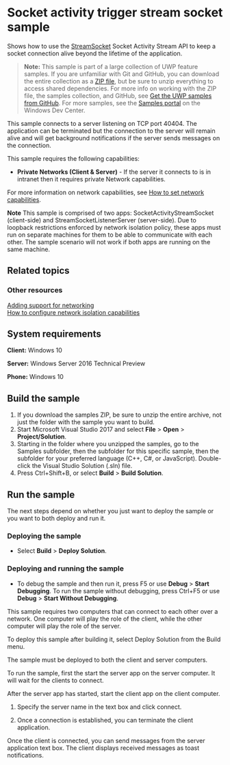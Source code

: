<!---
  category: NetworkingAndWebServices 
  samplefwlink: http://go.microsoft.com/fwlink/p/?LinkId=620606
--->

# Socket activity trigger stream socket sample

Shows how to use the [StreamSocket](https://msdn.microsoft.com/library/windows/apps/windows.networking.sockets.streamsocket.aspx) Socket Activity Stream API 
to keep a socket connection alive beyond the lifetime of the application.

> **Note:** This sample is part of a large collection of UWP feature samples. 
> If you are unfamiliar with Git and GitHub, you can download the entire collection as a 
> [ZIP file](https://github.com/Microsoft/Windows-universal-samples/archive/master.zip), but be 
> sure to unzip everything to access shared dependencies. For more info on working with the ZIP file, 
> the samples collection, and GitHub, see [Get the UWP samples from GitHub](https://aka.ms/ovu2uq). 
> For more samples, see the [Samples portal](https://aka.ms/winsamples) on the Windows Dev Center. 

This sample connects to a server listening on TCP port 40404. The application can be terminated but the connection to the server will remain alive 
and will get background notifications if the server sends messages on the connection.

This sample requires the following capabilities:

-   **Private Networks (Client & Server)** - If the server it connects to is in intranet then it requires private Network capabilities. 

For more information on network capabilities, see [How to set network capabilities](http://msdn.microsoft.com/library/windows/apps/hh770532).

**Note**  This sample is comprised of two apps: SocketActivityStreamSocket (client-side) and StreamSocketListenerServer (server-side). Due to loopback restrictions 
enforced by network isolation policy, these apps must run on separate machines for them to be able to communicate with each other. The sample scenario will not work 
if both apps are running on the same machine.

## Related topics

### Other resources

[Adding support for networking](http://msdn.microsoft.com/library/windows/apps/hh452752)  
[How to configure network isolation capabilities](http://msdn.microsoft.com/library/windows/apps/hh770532)  

## System requirements

**Client:** Windows 10

**Server:** Windows Server 2016 Technical Preview

**Phone:** Windows 10

## Build the sample

1. If you download the samples ZIP, be sure to unzip the entire archive, not just the folder with the sample you want to build. 
2. Start Microsoft Visual Studio 2017 and select **File** \> **Open** \> **Project/Solution**.
3. Starting in the folder where you unzipped the samples, go to the Samples subfolder, then the subfolder for this specific sample, then the subfolder for your preferred language (C++, C#, or JavaScript). Double-click the Visual Studio Solution (.sln) file.
4. Press Ctrl+Shift+B, or select **Build** \> **Build Solution**.

## Run the sample

The next steps depend on whether you just want to deploy the sample or you want to both deploy and run it.

### Deploying the sample

- Select **Build** \> **Deploy Solution**. 

### Deploying and running the sample

- To debug the sample and then run it, press F5 or use **Debug** \> **Start Debugging**. To run the sample without debugging, press Ctrl+F5 or use **Debug** \> **Start Without Debugging**.

This sample requires two computers that can connect to each other over a network. One computer will play the role of the client, while the other computer will play the role of the server. 

To deploy this sample after building it, select Deploy Solution from the Build menu. 

The sample must be deployed to both the client and server computers.

To run the sample, first the start the server app on the server computer. It will wait for the clients to connect.

After the server app has started, start the client app on the client computer. 

1. Specify the server name in the text box and click connect. 

2. Once a connection is established, you can terminate the client application.

Once the client is connected, you can send messages from the server application text box. The client displays received messages as toast notifications. 


